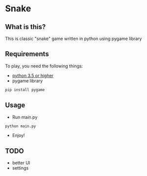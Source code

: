 # Snake
## What is this?
This is classic "snake" game written in python using pygame library  
## Requirements
To play, you need the following things:
 - [python 3.5 or higher](https://www.python.org/downloads/)
 - pygame library 
```bash
pip install pygame
```
## Usage
 * Run main.py 
 ```bash
 python main.py
 ```
 * Enjoy! 
## TODO
 * better UI
 * settings
